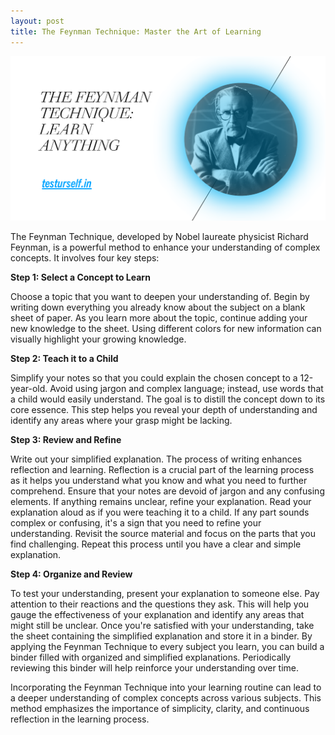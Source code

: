 ```yaml
---
layout: post
title: The Feynman Technique: Master the Art of Learning 
---
```


![image](/assets/images/feynman.png)

The Feynman Technique, developed by Nobel laureate physicist Richard Feynman, is a powerful method to enhance your understanding of complex concepts. It involves four key steps:

**Step 1: Select a Concept to Learn**

Choose a topic that you want to deepen your understanding of. Begin by writing down everything you already know about the subject on a blank sheet of paper. As you learn more about the topic, continue adding your new knowledge to the sheet. Using different colors for new information can visually highlight your growing knowledge.

**Step 2: Teach it to a Child**

Simplify your notes so that you could explain the chosen concept to a 12-year-old. Avoid using jargon and complex language; instead, use words that a child would easily understand. The goal is to distill the concept down to its core essence. This step helps you reveal your depth of understanding and identify any areas where your grasp might be lacking.

**Step 3: Review and Refine**

Write out your simplified explanation. The process of writing enhances reflection and learning. Reflection is a crucial part of the learning process as it helps you understand what you know and what you need to further comprehend. Ensure that your notes are devoid of jargon and any confusing elements. If anything remains unclear, refine your explanation.
Read your explanation aloud as if you were teaching it to a child. If any part sounds complex or confusing, it's a sign that you need to refine your understanding. Revisit the source material and focus on the parts that you find challenging. Repeat this process until you have a clear and simple explanation.

**Step 4: Organize and Review**

To test your understanding, present your explanation to someone else. Pay attention to their reactions and the questions they ask. This will help you gauge the effectiveness of your explanation and identify any areas that might still be unclear.
Once you're satisfied with your understanding, take the sheet containing the simplified explanation and store it in a binder. By applying the Feynman Technique to every subject you learn, you can build a binder filled with organized and simplified explanations. Periodically reviewing this binder will help reinforce your understanding over time.

Incorporating the Feynman Technique into your learning routine can lead to a deeper understanding of complex concepts across various subjects. This method emphasizes the importance of simplicity, clarity, and continuous reflection in the learning process.
